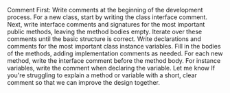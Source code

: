 Comment First: Write comments at the beginning of the development process. For a new class, start by writing the class interface comment.  Next, write interface comments and signatures for the most important public methods, leaving the method bodies empty.  Iterate over these comments until the basic structure is correct.  Write declarations and comments for the most important class instance variables.  Fill in the bodies of the methods, adding implementation comments as needed.  For each new method, write the interface comment before the method body.  For instance variables, write the comment when declaring the variable. Let me know If you're struggling to explain a method or variable with a short, clear comment so that we can improve the design together.